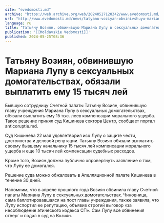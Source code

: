 ```yaml
---
site: "evedomosti.md"
archive: "https://web.archive.org/web/20240527120342/www.evedomosti.md/news/tatyanu-voziyan-obvinivshuyu-mariana-lupu-v-seksualnyh-domog"
url: "http://www.evedomosti.md/news/tatyanu-voziyan-obvinivshuyu-mariana-lupu-v-seksualnyh-domog"
language: ru
title: "Татьяну Возиян, обвинившую Мариана Лупу в сексуальных домогательствах, обязали выплатить ему 15 тысяч лей"
publication: '[[Moldavskie Vedomosti]]'
published: 2024-05-25T08:36
---
```


# Татьяну Возиян, обвинившую Мариана Лупу в сексуальных домогательствах, обязали выплатить ему 15 тысяч лей

Бывшую сотрудницу Счетной палаты Татьяну Возиян, обвинившую главу учреждения Мариана Лупу в сексуальных домогательствах, обязали выплатить ему 15 тыс. леев компенсации морального ущерба. Такое решение принял суд Кишинева сектора Центр, сообщает портал anticoruptie.md.

Суд Кишинева 22 мая удовлетворил иск Лупу о защите чести, достоинства и деловой репутации. Татьяну Возиян обязали выплатить своему бывшему начальнику 15 тысяч лей компенсации морального ущерба и еще 10 тысяч лей компенсации судебных расходов.

Кроме того, Возиян должна публично опровергнуть заявление о том, что Лупу ее домогался.

Решение суда можно обжаловать в Апелляционной палате Кишинева в течение 30 дней.

Напомним, что в апреле прошлого года Возиян обвинила главу Счетной палаты Мариана Лупу в сексуальных домогательствах. Чиновница, сама баллотировавшаяся на пост главы учреждения, также заявила, что Лупу испортил ее репутацию, объявив строгий выговор «за несоблюдение этического кодекса СП». Сам Лупу все обвинения отверг и подал в суд на Возиян.
